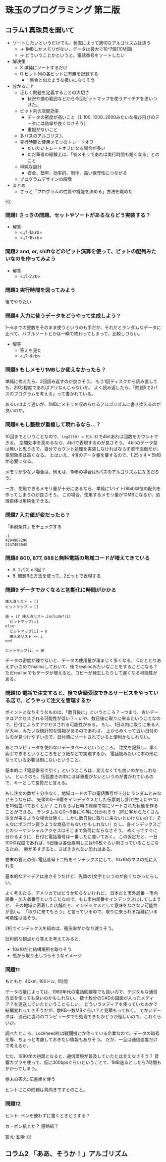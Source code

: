 # 珠玉のプログラミング 第二版

## コラム1 真珠貝を開いて
* ソートしたいというだけでも、状況によって適切なアルゴリズムは違う
	* → 1MBしかメモリがない、データは最大で10^7個(10M個)
	* → どういうことかというと、電話番号をソートしたい
* 解決策
	* X 単純にソートするだけ
	* O ビット列の各ビットに有無を記録する
		* ! 集合と似たような扱いになりそう
* 分かること
	* 正しく問題を定義することの大切さ
		* 状況や値の範囲などから今回ビットマップを使うアイデアを思いつけた。
	* ビット列の空間効率
		* データの密度が高いこと（1..100, 1000..2000みたいな飛び飛びのデータには効率が良くなさそう）
		* 重複がないこと
	* 多パスのアルゴリズム
	* 実行時間と使用メモリのトレードオフ
		* だいたいトレードオフになる場合が多い
		* ただ筆者の経験上は、「省メモリであれば実行時間も短くなる」とのこと
	* 単純な設計
		* 安全、堅牢、効率的、制作、高い保守性につながる
	* プログラムデザインの段階
* まとめ
	* さっと「プログラムの性質や機能を決める」方法を眺めた

{{{

### 問題1 さっきの問題、セットやソートがあるならどう実装する？
* 解答
	* <./1-1a.rb>
	* <./1-1b.rb>

### 問題2 and, or, shiftなどのビット演算を使って、ビットの配列みたいなのを作ってみよう
* 解答
	* <./1-2.rb>

### 問題3 実行時間を図ってみよう
後でやりたい

### 問題4 入力に使うデータをどうやって生成しよう？
1〜kまでの整数をそのまま使うというのも手だが、それだとランダムなデータに比べて、バブルソートとかは一瞬で終わってしまって、比較しづらい。

* 解答
	* 答えを見た
	* <./1-4.rb>

### 問題5 もしメモリ1MBしか使えなかったら？
単純に考えたら、2回読み返すのが良さそう。
もう1回ディスクから読み直しても、20秒程度であればアリなんじゃないか。
よく読み返したら、「問題5で2パスのプログラムを考える」って書かれている。

あるいはより遅いが、1MBにメモリを収められるアルゴリズムに書き換えるのが良いのか。

### 問題6 もし整数が重複して現れるなら...？
10回までということなので、`log2(10) = 約3.32`で4bitあれば回数をカウントできる。
空間効率を高めるなら、4bitで表現するのが良さそう。
4bitのデータ型は無いと思うので、自分でカウント処理を実装しなければならず若干面倒だが、空間効率は高くなる。
とはいえ、4倍のデータ量を要するので、1.25 x 4 = 5MBが必要になる。

メモリが少ない場合は、例えば、1MBの場合は5パスのアルゴリズムになるだろう。

一方、使用できるメモリ量が十分にあるなら、単純に1バイト(8bit)単位の配列を作ってしまうのが良さそう。
この場合、使用するメモリ量が10MBになるが、処理自体は単純化できる。

### 問題7 入力値が変だったら？
「事前条件」をチェックする

```
-1
4294967296
2147483648
```

### 問題8 800, 877, 888と無料電話の地域コードが増えてきている
* A. 2パス x 3回？
* B. 問題6の方法を使って、2ビットで表現する

### 問題9 データでかくなると初期化に時間がかかる
```
挿入済リスト = []
ビットマップ = []

値 = if 挿入済リスト.include?(i)
  ビットマップ[i]
else
  ビットマップ[i] = 0
  挿入済リスト << i
end

ビットマップ[i] = 値
```

データの密度が疎でないと、データの使用量が凄まじく多くなる。
Cだととりあえず小さめでmallocしておいて、後でreallocみたいなことをすることになる？
ただreallocでもデータが増えると、コピーが発生したりして遅くなる可能性がある。

### 問題10 電話で注文すると、後で店頭受取できるサービスをやっている店で、どうやって注文を管理するか
ポイントとなりそうなものは、「数日後に」というところ？
~つまり、古いデータはアクセスされる可能性が低い？~
いや、数日後に取りに来るということなので、日付によらずアクセスされる可能性がある。
もし、1日以内に取りに来る人が大半、みたいな統計的な情報があるのであれば、
上からめくって近い日付のものが見つけやすいので、日付順にソートされていると便利かもしれない。

あとコンピュータを使わないデータベースというところ。
注文を記録し、早く索引できるというところをどう紙などで実現するか。
電話帳みたいに本の形になっている必要は別にないということ。

基本的に「電話番号で引く」というところは、変えなくても良いのかもしれない。
というのも、括弧書きの中にほぼ重複がないというのが書かれているので、キーとして良質だと言える。

もし注文の数が十分少なく、地域コードの下の電話番号が十分にランダムとみなせそうならば、
先頭の0〜9番をインデックスとした伝票刺し(針が生えたやつ)を10個並べておくとか？
これならば日時の降順で常にソートされた状態を作ることができる。
ランダムなら0〜9番に均等に分かれそう（同じ客からたくさん注文が来るような場合は除く。しかし数日後に取りに来ないといけないので、そんなにポンポン買うような商品でもないかもしれない）だし、各インデックスごとのシーケンシャルアクセスはそこまで負荷にならなさそう。
めくってすぐに分かるように、日付と電話番号は一番したに書いておく。
この仮定だと、一日100件程度であれば、5日後は各伝票刺しには50枚ぐらい刺さっていることになるため、
量が多すぎると、さばききれない恐れはある。

巻末の答えの例: 電話番号下二桁をインデックスにして、10x10のマスの瓶に入れる

基本的なアイデアは良さそうだけど、先頭の1文字というのが良くなかったらしい。

よく考えたら、アメリカではどうか知らないけれど、
日本だと市外局番 - 市内局番 - 加入者番号ということなので、もし市内局番をインデックスにしてしまうと、
その地域に密着した店舗だと、インデックスとして意味をなさない可能性が高い。
「取りに来てもらう」と言っているので、取りに来られる距離にいる可能性は高そう。

2桁でインデックスを組めば、衝突率がかなり減りそう。

批判的な観点から答えを考えてみると、

* 10x10だと結構場所を取りそう
* 瓶から取り出しづらそうなイメージ

### 問題11
もともと: 40km, 100ドル, 1時間

データの量によっては、1980年代の電話回線等でも良いので、デジタルな通信方法を使っても良いのかもしれない。
数十枚分のCADの図面が入ったメディア？を運送していたということらしい。
どういうメディアを使っていたのかで結構変わってきそうだが、数KB〜数MBぐらい？と見積もっておく。
でかいデータは、流石に当時のコンピュータでも処理できたかどうか怪しいので、これぐらいか。

調べたところ、Lockheed社は戦闘機とか作っている企業なので、データの暗号化等、ちょっと考慮しておきたい情報もありそう。
だが、一旦は通信速度だけで考えるか。

ただ、1980年の初頭となると、通信環境が普及していたとは言えなさそう？
音響カプラを使って、仮に300bpsぐらいということで、1MB送るとしたら7時間もかかってしまう。

巻末の答え: 伝書鳩を使う

ヒントにこの問題は鳥向きですとのこと。

### 問題12
ヒント: ペンを使わずに書くときどうする？

カーボン紙とか？ 感熱紙？

答え: 鉛筆
}}}

## コラム2 「ああ、そうか！」アルゴリズム


<!-- vim: set noet ts=4 sw=4 foldmethod=marker : -->
